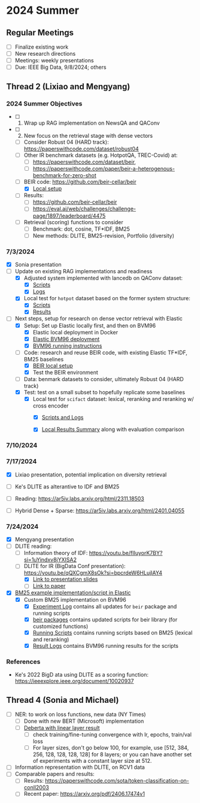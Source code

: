 # 2024 Summer

## Regular Meetings

* [ ] Finalize existing work
* [ ] New research directions
* [ ] Meetings: weekly presentations
* [ ] Due: IEEE Big Data, 9/8/2024; others

## Thread 2 (Lixiao and Mengyang)

### 2024 Summer Objectives

* [ ] 1. Wrap up RAG implementation on NewsQA and QAConv
* [ ] 2. New focus on the retrieval stage with dense vectors
  * [ ] Consider Robust 04 (HARD track): https://paperswithcode.com/dataset/robust04
  * [ ] Other IR benchmark datasets (e.g. HotpotQA, TREC-Covid) at: 
    * [ ] https://paperswithcode.com/dataset/beir, 
    * [ ] https://paperswithcode.com/paper/beir-a-heterogenous-benchmark-for-zero-shot
  * [ ] BEIR code: https://github.com/beir-cellar/beir
    * [x] [Local setup](./Thread2/BEIR/BEIR_local_setup.md)
  * [ ] Results: 
    * [ ] https://github.com/beir-cellar/beir
    * [ ] https://eval.ai/web/challenges/challenge-page/1897/leaderboard/4475
  * [ ] Retrieval (scoring) functions to consider
      * [ ] Benchmark: dot, cosine, TF*IDF, BM25
      * [ ] New methods: DLITE, BM25-revision, Portfolio (diversity)

### 7/3/2024

* [x] Sonia presentation
* [ ] Update on existing RAG implementations and readiness
    * [x] Adjusted system implemented with lancedb on QAConv dataset:
      * [x] [Scripts](./Thread2/Running_Scripts/qaconv_lancedb.ipynb)
      * [x] [Logs](./Thread2/Running_Scripts/combined_chunks3.log)
    * [x] Local test for `hotpot` dataset based on the former system structure:
      * [x] [Scripts](./Thread2/HOTPOT/QA_hotpot.ipynb)
      * [x] [Results](./Thread2/HOTPOT/output_hotpot.csv)      
* [ ] Next steps, setup for research on dense vector retrieval with Elastic
  * [x] Setup: Set up Elastic locally first, and then on BVM96
    * [x] Elastic local deployment in Docker
    * [x] [Elastic BVM96 deployment](./Thread2/BEIR/BEIR_setup.md/#4-elastic-deployment-on-bvm96)
    * [x] [BVM96 running instructions](./Thread2/BEIR/BEIR_setup.md/#5-workflow-of-running-the-scripts-on-the-remote-machine)
  * [ ] Code: research and reuse BEIR code, with existing Elastic TF*IDF, BM25 baselines
    * [x] [BEIR local setup](./Thread2/BEIR/BEIR_setup.md/#step-by-step-local-deployment-of-beir-code)
    * [x] Test the BEIR environment
  * [ ] Data: benmark datasets to consider, ultimately Robust 04 (HARD track)
  * [x] Test: test on a small subset to hopefully replicate some baselines
    * [x] Local test for `scifact` dataset: lexical, reranking and reranking w/ cross encoder
      * [x] [Scripts and Logs](./Thread2/BEIR/BEIR_example_results)
      * [x] [Local Results Summary](./Thread2/BEIR/BEIR_local_results.md) along with evaluation comparison



### 7/10/2024

### 7/17/2024

* [x] Lixiao presentation, potential implication on diversity retrieval
* [ ] Ke's DLITE as alterantive to IDF and BM25
* [ ] Reading: https://ar5iv.labs.arxiv.org/html/2311.18503
* [ ] Hybrid Dense + Sparse: https://ar5iv.labs.arxiv.org/html/2401.04055


### 7/24/2024

* [x] Mengyang presentation
* [ ] DLITE reading: 
  * [ ] Information theory of IDF: https://youtu.be/fIIuyorK7BY?si=1uYindxv8jYXISA2
  * [ ] DLITE for IR (BigData Conf presentation): https://youtu.be/qQXCgmX8sOk?si=bpcrdeW6HLujIAY4
    * [x] [Link to presentation slides](Reading/dlite_ir_ke.pdf)
    * [ ] [Link to paper](https://www.tud.ttu.ee/im/Ahti.Lohk/Papers/Alternatives_to_Classic_BM25-IDF_based_on_a_New_Information_Theoretical_Framework%20%281%29.pdf)
* [x] [BM25 example implementation/script in Elastic](elastic_scoring.md)
  * [x] Custom BM25 implementation on BVM96
    * [x] [Experiment Log](./Thread2/BEIR/Experiment_log.md) contains all updates for `beir` package and running scripts
    * [x] [beir packages](./Thread2/BEIR/beir-main/) contains updated scripts for beir library (for customized functions)
    * [x] [Running Scripts](./Thread2/BEIR/experiment_scripts/) contains running scripts based on BM25 (lexical and reranking)
    * [x] [Result Logs](./Thread2/BEIR/result_logs/) contains BVM96 running results for the scripts

### References

* Ke's 2022 BigD ata using DLITE as a scoring function: https://ieeexplore.ieee.org/document/10020937

## Thread 4 (Sonia and Michael)

* [ ] NER: to work on loss functions, new data (NY Times)
  * [ ] Done with new BERT (Microsoft) implementation
  * [ ] [Deberta with linear layer result](./Thread4/deberta_with_linear_layer)
    * [ ] check training/fine-tuning convergence with lr, epochs, train/val loss
    * [ ] For layer sizes, don't go below 100, for example, use [512, 384, 256, 128, 128, 128, 128] for 8 layers; or you can have another set of experiments with a constant layer size at 512. 
* [ ] Information representation with DLITE, on RCV1 data
* [ ] Comparable papers and results: 
  * [ ] Results: https://paperswithcode.com/sota/token-classification-on-conll2003
  * [ ] Recent paper: https://arxiv.org/pdf/2406.17474v1
